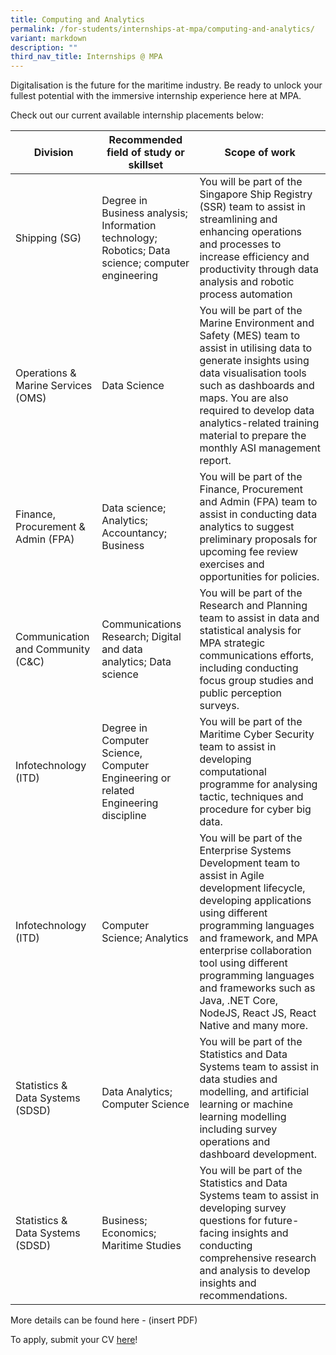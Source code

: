 ```yaml
---
title: Computing and Analytics
permalink: /for-students/internships-at-mpa/computing-and-analytics/
variant: markdown
description: ""
third_nav_title: Internships @ MPA
---
```

Digitalisation is the future for the maritime industry. Be ready to unlock your fullest potential with the immersive internship experience here at MPA. 

Check out our current available internship placements below:

| Division | Recommended field of study or skillset | Scope of work |
| -------- | -------- | -------- |
| Shipping (SG)      | Degree in Business analysis; Information technology; Robotics; Data science; computer engineering     | You will be part of the Singapore Ship Registry (SSR) team to assist in streamlining and enhancing operations and processes to increase efficiency and productivity through data analysis and robotic process automation     |
| Operations & Marine Services (OMS)      | Data Science     | You will be part of the Marine Environment and Safety (MES) team to assist in utilising data to generate insights using data visualisation tools such as dashboards and maps. You are also required to develop data analytics-related training material to prepare the monthly ASI management report.     |
| Finance, Procurement & Admin (FPA)      | Data science; Analytics; Accountancy; Business     | You will be part of the Finance, Procurement and Admin (FPA) team to assist in conducting data analytics to suggest preliminary proposals for upcoming fee review exercises and opportunities for policies.     |
| Communication and Community (C&C)      | Communications Research; Digital and data analytics; Data science     | You will be part of the Research and Planning team to assist in data and statistical analysis for MPA strategic communications efforts, including conducting focus group studies and public perception surveys.     |
| Infotechnology (ITD)      | Degree in Computer Science, Computer Engineering or related Engineering discipline     | You will be part of the Maritime Cyber Security team to assist in developing computational programme for analysing tactic, techniques and procedure for cyber big data.     |
| Infotechnology (ITD)      | Computer Science; Analytics     | You will be part of the Enterprise Systems Development team to assist in Agile development lifecycle, developing applications using different programming languages and framework, and MPA enterprise collaboration tool using different programming languages and frameworks such as Java, .NET Core, NodeJS, React JS, React Native and many more.     |
| Statistics & Data Systems (SDSD)      | Data Analytics; Computer Science     | You will be part of the Statistics and Data Systems team to assist in data studies and modelling, and artificial learning or machine learning modelling including survey operations and dashboard development.     |
| Statistics & Data Systems (SDSD)      | Business; Economics; Maritime Studies      | You will be part of the Statistics and Data Systems team to assist in developing survey questions for future-facing insights and conducting comprehensive research and analysis to develop insights and recommendations.     |

More details can be found here - (insert PDF)

To apply, submit your CV [here](https://go.gov.sg/mpa-internships-application)!